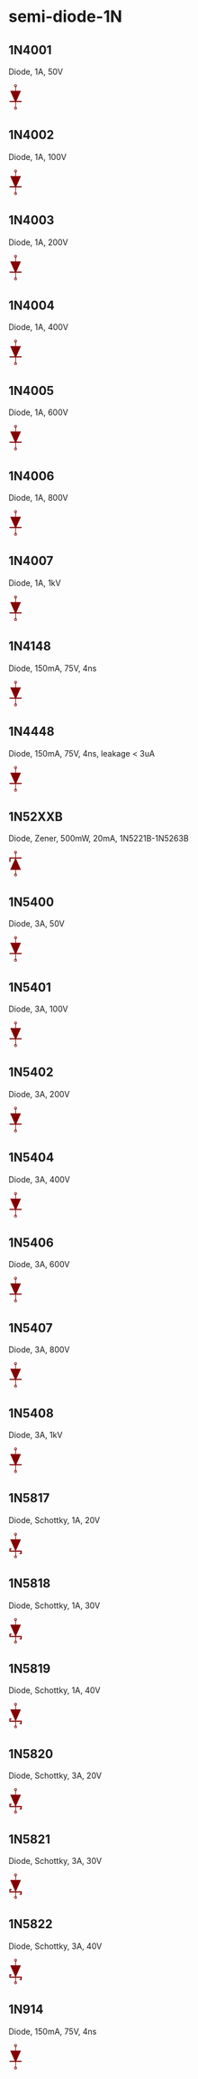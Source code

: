 # semi-diode-1N

## 1N4001
Diode, 1A, 50V

![1N4001__1__1](/images/_semi__DIODE__1__1.png?raw=true) 

## 1N4002
Diode, 1A, 100V

![1N4002__1__1](/images/_semi__DIODE__1__1.png?raw=true) 

## 1N4003
Diode, 1A, 200V

![1N4003__1__1](/images/_semi__DIODE__1__1.png?raw=true) 

## 1N4004
Diode, 1A, 400V

![1N4004__1__1](/images/_semi__DIODE__1__1.png?raw=true) 

## 1N4005
Diode, 1A, 600V

![1N4005__1__1](/images/_semi__DIODE__1__1.png?raw=true) 

## 1N4006
Diode, 1A, 800V

![1N4006__1__1](/images/_semi__DIODE__1__1.png?raw=true) 

## 1N4007
Diode, 1A, 1kV

![1N4007__1__1](/images/_semi__DIODE__1__1.png?raw=true) 

## 1N4148
Diode, 150mA, 75V, 4ns

![1N4148__1__1](/images/_semi__DIODE__1__1.png?raw=true) 

## 1N4448
Diode, 150mA, 75V, 4ns, leakage < 3uA

![1N4448__1__1](/images/_semi__DIODE__1__1.png?raw=true) 

## 1N52XXB
Diode, Zener, 500mW, 20mA, 1N5221B-1N5263B

![1N52XXB__1__1](/images/_semi__ZENER__1__1.png?raw=true) 

## 1N5400
Diode, 3A, 50V

![1N5400__1__1](/images/_semi__DIODE__1__1.png?raw=true) 

## 1N5401
Diode, 3A, 100V

![1N5401__1__1](/images/_semi__DIODE__1__1.png?raw=true) 

## 1N5402
Diode, 3A, 200V

![1N5402__1__1](/images/_semi__DIODE__1__1.png?raw=true) 

## 1N5404
Diode, 3A, 400V

![1N5404__1__1](/images/_semi__DIODE__1__1.png?raw=true) 

## 1N5406
Diode, 3A, 600V

![1N5406__1__1](/images/_semi__DIODE__1__1.png?raw=true) 

## 1N5407
Diode, 3A, 800V

![1N5407__1__1](/images/_semi__DIODE__1__1.png?raw=true) 

## 1N5408
Diode, 3A, 1kV

![1N5408__1__1](/images/_semi__DIODE__1__1.png?raw=true) 

## 1N5817
Diode, Schottky, 1A, 20V

![1N5817__1__1](/images/_semi__SCHOTTKY__1__1.png?raw=true) 

## 1N5818
Diode, Schottky, 1A, 30V

![1N5818__1__1](/images/_semi__SCHOTTKY__1__1.png?raw=true) 

## 1N5819
Diode, Schottky, 1A, 40V

![1N5819__1__1](/images/_semi__SCHOTTKY__1__1.png?raw=true) 

## 1N5820
Diode, Schottky, 3A, 20V

![1N5820__1__1](/images/_semi__SCHOTTKY__1__1.png?raw=true) 

## 1N5821
Diode, Schottky, 3A, 30V

![1N5821__1__1](/images/_semi__SCHOTTKY__1__1.png?raw=true) 

## 1N5822
Diode, Schottky, 3A, 40V

![1N5822__1__1](/images/_semi__SCHOTTKY__1__1.png?raw=true) 

## 1N914
Diode, 150mA, 75V, 4ns

![1N914__1__1](/images/_semi__DIODE__1__1.png?raw=true) 


